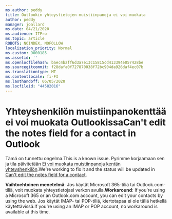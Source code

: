 ```yaml
---
ms.author: peddy
title: Outlookin yhteystietojen muistiinpanoja ei voi muokata
author: peddy
manager: joallard
ms.date: 04/21/2020
ms.audience: ITPro
ms.topic: article
ROBOTS: NOINDEX, NOFOLLOW
localization_priority: Normal
ms.custom: 9000185
ms.assetid: ''
ms.openlocfilehash: baec4baff6d3a7e13c15815cd413394e057428be
ms.sourcegitcommit: f28dafa0f727870038f72bc904da926daf4ec07b
ms.translationtype: MT
ms.contentlocale: fi-FI
ms.lasthandoff: 06/05/2020
ms.locfileid: "44582016"
---
```

# <a name="cant-edit-the-notes-field-for-a-contact-in-outlook"></a><span data-ttu-id="fa898-102">Yhteyshenkilön muistiinpanokenttää ei voi muokata Outlookissa</span><span class="sxs-lookup"><span data-stu-id="fa898-102">Can't edit the notes field for a contact in Outlook</span></span>
<span data-ttu-id="fa898-103">Tämä on tunnettu ongelma.</span><span class="sxs-lookup"><span data-stu-id="fa898-103">This is a known issue.</span></span> <span data-ttu-id="fa898-104">Pyrimme korjaamaan sen ja tila päivitetään [Ei voi muokata muistiinpanoja kentän yhteyshenkilön](https://support.office.com/article/fb8394ce-04ce-48b5-bae4-be46f77f10fe).</span><span class="sxs-lookup"><span data-stu-id="fa898-104">We're working to fix it and the status will be updated in [Can't edit the notes field for a contact](https://support.office.com/article/fb8394ce-04ce-48b5-bae4-be46f77f10fe).</span></span>

<span data-ttu-id="fa898-105">**Vaihtoehtoinen menetelmä**: Jos käytät Microsoft 365-tiliä tai Outlook.com-tiliä, voit muokata yhteystietojasi verkon avulla.</span><span class="sxs-lookup"><span data-stu-id="fa898-105">**Workaround**: If you're using a Microsoft 365 or an Outlook.com account, you can edit your contacts by using the web.</span></span> <span data-ttu-id="fa898-106">Jos käytät IMAP- tai POP-tiliä, kiertotapaa ei ole tällä hetkellä käytettävissä.</span><span class="sxs-lookup"><span data-stu-id="fa898-106">If you're using an IMAP or POP account, no workaround is available at this time.</span></span>